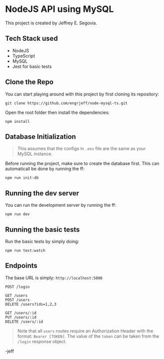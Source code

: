 # NodeJS API using MySQL

This project is created by Jeffrey E. Segovia.

## Tech Stack used

- NodeJS
- TypeScript
- MySQL
- Jest for basic tests

## Clone the Repo

You can start playing around with this project by first cloning its repository:

```shell
git clone https://github.com/engrjeff/node-mysql-ts.git
```

Open the root folder then install the dependencies:

```shell
npm install
```

## Database Initialization

> This assumes that the configs in `.env` file are the same as your MySQL instance.

Before running the project, make sure to create the database first. This can automaticall be done by running the ff:

```shell
npm run init:db
```

## Running the dev server

You can run the development server by running the ff:

```shell
npm run dev
```

## Running the basic tests

Run the basic tests by simply doing:

```shell
npm run test:watch
```

## Endpoints

The base URL is simply: `http://localhost:5000`

```shell
POST /login

GET /users
POST /users
DELETE /users?ids=1,2,3

GET /users/:id
PUT /users/:id
DELETE /users/:id
```

> Note that all `users` routes require an Authorization Header with the format: `Bearer [TOKEN]`. The value of the `token` can be taken from the `/login` response object.

-jeff
